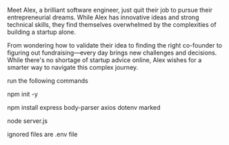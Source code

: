 Meet Alex, a brilliant software engineer, just quit their job to pursue their entrepreneurial dreams. While Alex has innovative ideas and strong technical skills, they find themselves overwhelmed by the complexities of building a startup alone.

From wondering how to validate their idea to finding the right co-founder to figuring out fundraising—every day brings new challenges and decisions. While there's no shortage of startup advice online, Alex wishes for a smarter way to navigate this complex journey.


run the following commands

npm init -y

npm install express body-parser axios dotenv marked

node server.js

ignored files are 
.env file
